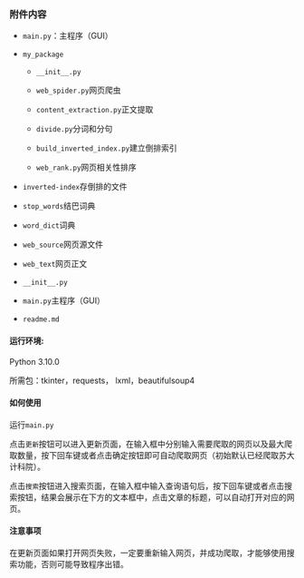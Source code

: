 ### 附件内容

- ```main.py```：主程序（GUI）

- `my_package`

  - `__init__.py`

  - `web_spider.py`网页爬虫
  - `content_extraction.py`正文提取
  - `divide.py`分词和分句
  - `build_inverted_index.py`建立倒排索引
  - `web_rank.py`网页相关性排序

- `inverted-index`存倒排的文件

- `stop_words`结巴词典

- `word_dict`词典

- `web_source`网页源文件

- `web_text`网页正文

- `__init__.py`

- `main.py`主程序（GUI）

- `readme.md`

#### 运行环境:

Python 3.10.0

所需包：tkinter，requests， lxml，beautifulsoup4

#### 如何使用

运行`main.py`

点击`更新`按钮可以进入更新页面，在输入框中分别输入需要爬取的网页以及最大爬取数量，按下回车键或者点击确定按钮即可自动爬取网页（初始默认已经爬取苏大计科院）。

点击`搜索`按钮进入搜索页面，在输入框中输入查询语句后，按下回车键或者点击搜索按钮，结果会展示在下方的文本框中，点击文章的标题，可以自动打开对应的网页。

#### 注意事项

在更新页面如果打开网页失败，一定要重新输入网页，并成功爬取，才能够使用搜索功能，否则可能导致程序出错。
